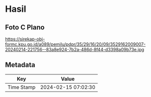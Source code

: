 # Hasil

## Foto C Plano

https://sirekap-obj-formc.kpu.go.id/a089/pemilu/pdpr/35/29/16/20/09/3529162009007-20240214-221756--83a8e924-7b2a-486d-8f44-d3398a09b73e.jpg


## Metadata

| Key        | Value               |
| ---------- | ------------------- |
| Time Stamp | 2024-02-15 07:02:30 |



